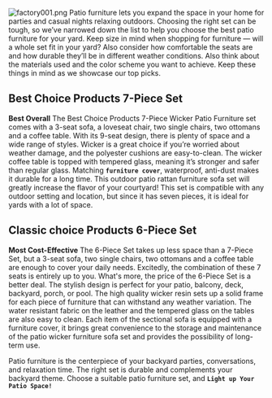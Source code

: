 ![factory001.png](https://github.com/HUANYU2015/articles/blob/master/assets/BlogForRattanArtisan/factory001.png)
Patio furniture lets you expand the space in your home for parties and casual nights relaxing outdoors. Choosing the right set can be tough, so we’ve narrowed down the list to help you choose the best patio furniture for your yard.
Keep size in mind when shopping for furniture — will a whole set fit in your yard? Also consider how comfortable the seats are and how durable they’ll be in different weather conditions. Also think about the materials used and the color scheme you want to achieve. Keep these things in mind as we showcase our top picks.
## Best Choice Products 7-Piece Set

**Best Overall**
The Best Choice Products 7-Piece Wicker Patio Furniture set comes with a 3-seat sofa, a loveseat chair, two single chairs, two ottomans and a coffee table. With its 9-seat design, there is plenty of space and a wide range of styles. 
Wicker is a great choice if you’re worried about weather damage, and the polyester cushions are easy-to-clean. The wicker coffee table is topped with tempered glass, meaning it’s stronger and safer than regular glass. 
Matching **`furniture cover`**, waterproof, anti-dust makes it durable for a long time. This outdoor patio rattan furniture sofa set will greatly increase the flavor of your courtyard!
This set is compatible with any outdoor setting and location, but since it has seven pieces, it is ideal for yards with a lot of space.

## Classic choice Products 6-Piece Set

**Most Cost-Effective**
The 6-Piece Set takes up less space than a 7-Piece Set, but a 3-seat sofa, two single chairs, two ottomans and a coffee table are enough to cover your daily needs. Excitedly, the combination of these 7 seats is entirely up to you.
What's more, the price of the 6-Piece Set is a better deal. The stylish design is perfect for your patio, balcony, deck, backyard, porch, or pool.
The high quality wicker resin sets up a solid frame for each piece of furniture that can withstand any weather variation. The water resistant fabric on the leather and the tempered glass on the tables are also easy to clean.
Each item of the sectional sofa is equipped with a furniture cover, it brings great convenience to the storage and maintenance of the patio wicker furniture sofa set and provides the possibility of long-term use.

Patio furniture is the centerpiece of your backyard parties, conversations, and relaxation time. The right set is durable and complements your backyard theme.
Choose a suitable patio furniture set, and **`Light up Your Patio Space!`**